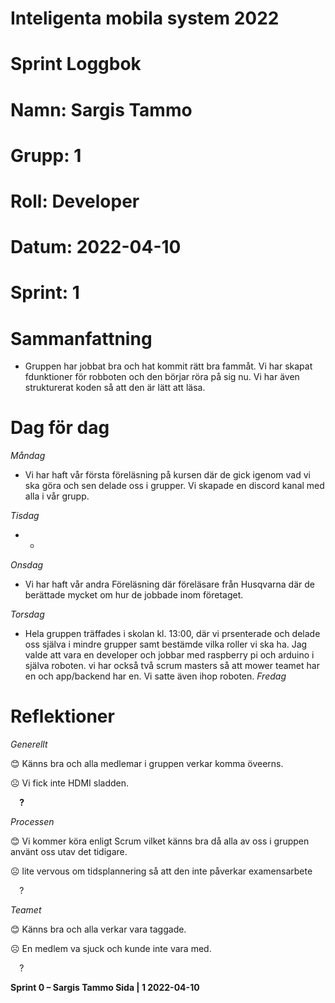 #
# **Inteligenta mobila system 2022**
#
#
#
# **Sprint Loggbok**
# **Namn:	Sargis Tammo**
# **Grupp:	1**
# **Roll:	Developer**
# **Datum:	2022-04-10**
# **Sprint: 	1**
#
# **Sammanfattning**
- Gruppen har jobbat bra och hat kommit rätt bra fammåt. Vi har skapat fdunktioner för robboten och den börjar röra på sig nu. Vi har även strukturerat koden så att den är lätt att läsa.

# **Dag för dag**
*Måndag*

- Vi har haft vår första föreläsning på kursen där de gick igenom vad vi ska göra och sen delade oss i grupper. Vi skapade en discord kanal med alla i vår grupp. 

*Tisdag*

- -

*Onsdag*

- Vi har haft vår andra Föreläsning där föreläsare från Husqvarna där de berättade mycket om hur de jobbade inom företaget. 

*Torsdag*

- Hela gruppen träffades i skolan kl. 13:00, där vi prsenterade och delade oss själva i mindre grupper samt bestämde vilka roller vi ska ha. Jag valde att vara en developer och jobbar med raspberry pi och arduino i själva roboten. vi har också två scrum masters så att mower teamet har en och app/backend har en. Vi satte även ihop roboten.
*Fredag*

# **Reflektioner** 
*Generellt*

😊	Känns bra och alla medlemar i gruppen verkar komma öveerns.

☹	Vi fick inte HDMI sladden.

`  `**?**  	

*Processen*

😊	Vi kommer köra enligt Scrum vilket känns bra då alla av oss i gruppen använt oss utav det tidigare.

☹	lite vervous om tidsplannering så att den inte påverkar examensarbete

`  `?	

*Teamet*

😊	Känns bra och alla verkar vara taggade.

☹	En medlem va sjuck och kunde inte vara med.

`  `?	

**Sprint 0 – Sargis Tammo	Sida | 1	2022-04-10**
